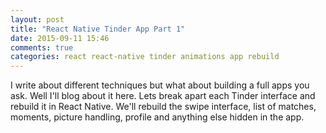 ```yaml
---
layout: post
title: "React Native Tinder App Part 1"
date: 2015-09-11 15:46
comments: true
categories: react react-native tinder animations app rebuild
---
```


I write about different techniques but what about building a full apps you ask. Well I'll blog about it here.
Lets break apart each Tinder interface and rebuild it in React Native. We'll rebuild the swipe interface, list of matches, moments, picture handling, profile and anything else hidden in the app.
